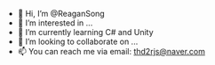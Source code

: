 - 👋 Hi, I’m @ReaganSong
- 👀 I’m interested in ...
- 🌱 I’m currently learning C# and Unity
- 💞️ I’m looking to collaborate on ...
- 📫 You can reach me via email: thd2rjs@naver.com

<!---
ReaganSong/ReaganSong is a ✨ special ✨ repository because its `README.md` (this file) appears on your GitHub profile.
You can click the Preview link to take a look at your changes.
--->
